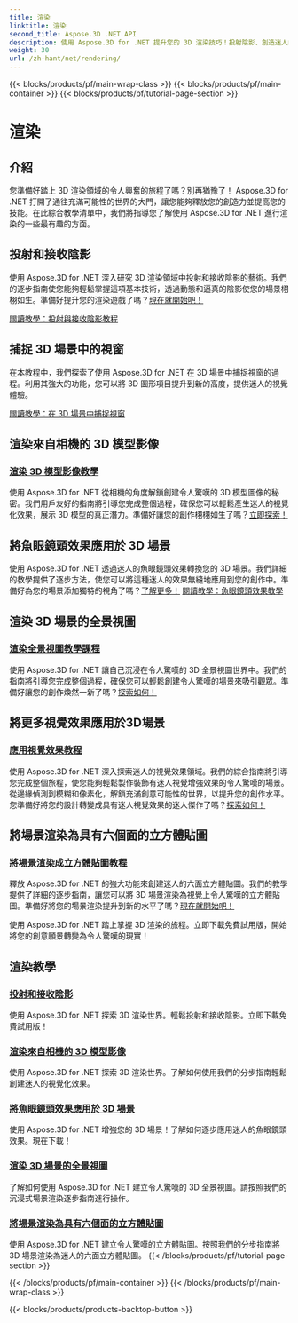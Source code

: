 ```yaml
---
title: 渲染
linktitle: 渲染
second_title: Aspose.3D .NET API
description: 使用 Aspose.3D for .NET 提升您的 3D 渲染技巧！投射陰影、創造迷人的視覺化效果、應用魚眼鏡頭效果等等。
weight: 30
url: /zh-hant/net/rendering/
---
```


{{< blocks/products/pf/main-wrap-class >}}
{{< blocks/products/pf/main-container >}}
{{< blocks/products/pf/tutorial-page-section >}}

# 渲染

## 介紹

您準備好踏上 3D 渲染領域的令人興奮的旅程了嗎？別再猶豫了！ Aspose.3D for .NET 打開了通往充滿可能性的世界的大門，讓您能夠釋放您的創造力並提高您的技能。在此綜合教學清單中，我們將指導您了解使用 Aspose.3D for .NET 進行渲染的一些最有趣的方面。

## 投射和接收陰影
使用 Aspose.3D for .NET 深入研究 3D 渲染領域中投射和接收陰影的藝術。我們的逐步指南使您能夠輕鬆掌握這項基本技術，透過動態和逼真的陰影使您的場景栩栩如生。準備好提升您的渲染遊戲了嗎？[現在就開始吧！](./cast-receive-shadows/)

[閱讀教學：投射與接收陰影教程](./cast-receive-shadows/)


## 捕捉 3D 場景中的視窗
在本教程中，我們探索了使用 Aspose.3D for .NET 在 3D 場景中捕捉視窗的過程。利用其強大的功能，您可以將 3D 圖形項目提升到新的高度，提供迷人的視覺體驗。

[閱讀教學：在 3D 場景中捕捉視窗](./capture-viewport/)


## 渲染來自相機的 3D 模型影像
### [渲染 3D 模型影像教學](./render-3d-model-image/)
使用 Aspose.3D for .NET 從相機的角度解鎖創建令人驚嘆的 3D 模型圖像的秘密。我們用戶友好的指南將引導您完成整個過程，確保您可以輕鬆產生迷人的視覺化效果，展示 3D 模型的真正潛力。準備好讓您的創作栩栩如生了嗎？[立即探索！](./render-3d-model-image/)

## 將魚眼鏡頭效果應用於 3D 場景
使用 Aspose.3D for .NET 透過迷人的魚眼鏡頭效果轉換您的 3D 場景。我們詳細的教學提供了逐步方法，使您可以將這種迷人的效果無縫地應用到您的創作中。準備好為您的場景添加獨特的視角了嗎？[了解更多！](./fisheye-lens-effect-3d-scene/)
[閱讀教學：魚眼鏡頭效果教學](./fisheye-lens-effect-3d-scene/)

## 渲染 3D 場景的全景視圖
### [渲染全景視圖教學課程](./render-panorama-view/)
使用 Aspose.3D for .NET 讓自己沉浸在令人驚嘆的 3D 全景視圖世界中。我們的指南將引導您完成整個過程，確保您可以輕鬆創建令人驚嘆的場景來吸引觀眾。準備好讓您的創作煥然一新了嗎？[探索如何！](./render-panorama-view/)

## 將更多視覺效果應用於3D場景
### [應用視覺效果教程](./apply-visual-effects/)
使用 Aspose.3D for .NET 深入探索迷人的視覺效果領域。我們的綜合指南將引導您完成整個旅程，使您能夠輕鬆製作裝飾有迷人視覺增強效果的令人驚嘆的場景。從邊緣偵測到模糊和像素化，解鎖充滿創意可能性的世界，以提升您的創作水平。您準備好將您的設計轉變成具有迷人視覺效果的迷人傑作了嗎？[探索如何！](./apply-visual-effects/)

## 將場景渲染為具有六個面的立方體貼圖
### [將場景渲染成立方體貼圖教程](./render-scene-cubemap/)
釋放 Aspose.3D for .NET 的強大功能來創建迷人的六面立方體貼圖。我們的教學提供了詳細的逐步指南，讓您可以將 3D 場景渲染為視覺上令人驚嘆的立方體貼圖。準備好將您的場景渲染提升到新的水平了嗎？[現在就開始吧！](./render-scene-cubemap/)

使用 Aspose.3D for .NET 踏上掌握 3D 渲染的旅程。立即下載免費試用版，開始將您的創意願景轉變為令人驚嘆的現實！
## 渲染教學
### [投射和接收陰影](./cast-receive-shadows/)
使用 Aspose.3D for .NET 探索 3D 渲染世界。輕鬆投射和接收陰影。立即下載免費試用版！
### [渲染來自相機的 3D 模型影像](./render-3d-model-image/)
使用 Aspose.3D for .NET 探索 3D 渲染世界。了解如何使用我們的分步指南輕鬆創建迷人的視覺化效果。
### [將魚眼鏡頭效果應用於 3D 場景](./fisheye-lens-effect-3d-scene/)
使用 Aspose.3D for .NET 增強您的 3D 場景！了解如何逐步應用迷人的魚眼鏡頭效果。現在下載！
### [渲染 3D 場景的全景視圖](./render-panorama-view/)
了解如何使用 Aspose.3D for .NET 建立令人驚嘆的 3D 全景視圖。請按照我們的沉浸式場景渲染逐步指南進行操作。
### [將場景渲染為具有六個面的立方體貼圖](./render-scene-cubemap/)
使用 Aspose.3D for .NET 建立令人驚嘆的立方體貼圖。按照我們的分步指南將 3D 場景渲染為迷人的六面立方體貼圖。
{{< /blocks/products/pf/tutorial-page-section >}}

{{< /blocks/products/pf/main-container >}}
{{< /blocks/products/pf/main-wrap-class >}}

{{< blocks/products/products-backtop-button >}}
